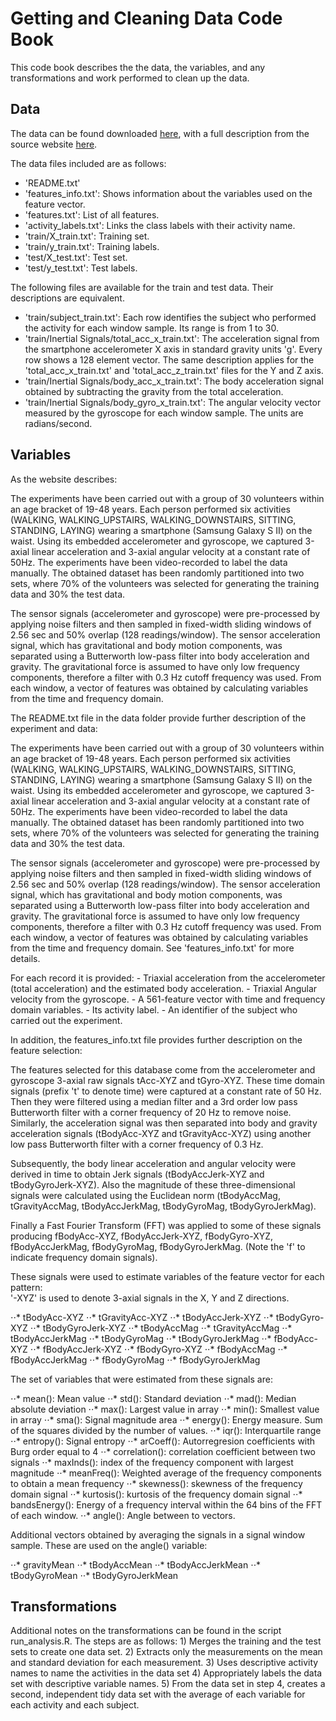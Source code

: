 # Getting and Cleaning Data Code Book

This code book describes the the data, the variables, and any transformations and work performed to clean up the data.

## Data

The data can be found downloaded [here](https://d396qusza40orc.cloudfront.net/getdata%2Fprojectfiles%2FUCI%20HAR%20Dataset.zip), with a full description from the source website [here](http://archive.ics.uci.edu/ml/datasets/Human+Activity+Recognition+Using+Smartphones).

The data files included are as follows:
  - 'README.txt'
  - 'features_info.txt': Shows information about the variables used on the feature vector.
  - 'features.txt': List of all features.
  - 'activity_labels.txt': Links the class labels with their activity name.
  - 'train/X_train.txt': Training set.
  - 'train/y_train.txt': Training labels.
  - 'test/X_test.txt': Test set.
  - 'test/y_test.txt': Test labels.
  
The following files are available for the train and test data. Their descriptions are equivalent. 

  - 'train/subject_train.txt': Each row identifies the subject who performed the activity for each window sample. Its range is from 1 to 30. 
  - 'train/Inertial Signals/total_acc_x_train.txt': The acceleration signal from the smartphone accelerometer X axis in standard gravity units 'g'. Every row shows a 128 element vector. The same description applies for the 'total_acc_x_train.txt' and 'total_acc_z_train.txt' files for the Y and Z axis. 
  - 'train/Inertial Signals/body_acc_x_train.txt': The body acceleration signal obtained by subtracting the gravity from the total acceleration. 
  - 'train/Inertial Signals/body_gyro_x_train.txt': The angular velocity vector measured by the gyroscope for each window sample. The units are radians/second. 

## Variables

As the website describes:
  
  The experiments have been carried out with a group of 30 volunteers within an age bracket of 19-48 years. Each person performed six activities (WALKING, WALKING_UPSTAIRS, WALKING_DOWNSTAIRS, SITTING, STANDING, LAYING) wearing a smartphone (Samsung Galaxy S II) on the waist. Using its embedded accelerometer and gyroscope, we captured 3-axial linear acceleration and 3-axial angular velocity at a constant rate of 50Hz. The experiments have been video-recorded to label the data manually. The obtained dataset has been randomly partitioned into two sets, where 70% of the volunteers was selected for generating the training data and 30% the test data.
  
  The sensor signals (accelerometer and gyroscope) were pre-processed by applying noise filters and then sampled in fixed-width sliding windows of 2.56 sec and 50% overlap (128 readings/window). The sensor acceleration signal, which has gravitational and body motion components, was separated using a Butterworth low-pass filter into body acceleration and gravity. The gravitational force is assumed to have only low frequency components, therefore a filter with 0.3 Hz cutoff frequency was used. From each window, a vector of features was obtained by calculating variables from the time and frequency domain.

The README.txt file in the data folder provide further description of the experiment and data:

  The experiments have been carried out with a group of 30 volunteers within an age bracket of 19-48 years. Each person performed six activities (WALKING, WALKING_UPSTAIRS, WALKING_DOWNSTAIRS, SITTING, STANDING, LAYING) wearing a smartphone (Samsung Galaxy S II) on the waist. Using its embedded accelerometer and gyroscope, we captured 3-axial linear acceleration and 3-axial angular velocity at a constant rate of 50Hz. The experiments have been video-recorded to label the data manually. The obtained dataset has been randomly partitioned into two sets, where 70% of the volunteers was selected for generating the training data and 30% the test data. 

  The sensor signals (accelerometer and gyroscope) were pre-processed by applying noise filters and then sampled in fixed-width sliding windows of 2.56 sec and 50% overlap (128 readings/window). The sensor acceleration signal, which has gravitational and body motion components, was separated using a Butterworth low-pass filter into body acceleration and gravity. The gravitational force is assumed to have only low frequency components, therefore a filter with 0.3 Hz cutoff frequency was used. From each window, a vector of features was obtained by calculating variables from the time and frequency domain. See 'features_info.txt' for more details. 

  For each record it is provided:
    - Triaxial acceleration from the accelerometer (total acceleration) and the estimated body acceleration.
    - Triaxial Angular velocity from the gyroscope. 
    - A 561-feature vector with time and frequency domain variables. 
    - Its activity label. 
    - An identifier of the subject who carried out the experiment.
    

In addition, the features_info.txt file provides further description on the feature selection:

  The features selected for this database come from the accelerometer and gyroscope 3-axial raw signals tAcc-XYZ and tGyro-XYZ. These time domain signals (prefix 't' to denote time) were captured at a constant rate of 50 Hz. Then they were filtered using a median filter and a 3rd order low pass Butterworth filter with a corner frequency of 20 Hz to remove noise. Similarly, the acceleration signal was then separated into body and gravity acceleration signals (tBodyAcc-XYZ and tGravityAcc-XYZ) using another low pass Butterworth filter with a corner frequency of 0.3 Hz. 

  Subsequently, the body linear acceleration and angular velocity were derived in time to obtain Jerk signals (tBodyAccJerk-XYZ and tBodyGyroJerk-XYZ). Also the magnitude of these three-dimensional signals were calculated using the Euclidean norm (tBodyAccMag, tGravityAccMag, tBodyAccJerkMag, tBodyGyroMag, tBodyGyroJerkMag). 

  Finally a Fast Fourier Transform (FFT) was applied to some of these signals producing fBodyAcc-XYZ, fBodyAccJerk-XYZ, fBodyGyro-XYZ, fBodyAccJerkMag, fBodyGyroMag, fBodyGyroJerkMag. (Note the 'f' to indicate frequency domain signals). 

  These signals were used to estimate variables of the feature vector for each pattern:  
'-XYZ' is used to denote 3-axial signals in the X, Y and Z directions.

  ⋅⋅* tBodyAcc-XYZ
  ⋅⋅* tGravityAcc-XYZ
  ⋅⋅* tBodyAccJerk-XYZ
  ⋅⋅* tBodyGyro-XYZ
  ⋅⋅* tBodyGyroJerk-XYZ
  ⋅⋅* tBodyAccMag
  ⋅⋅* tGravityAccMag
  ⋅⋅* tBodyAccJerkMag
  ⋅⋅* tBodyGyroMag
  ⋅⋅* tBodyGyroJerkMag
  ⋅⋅* fBodyAcc-XYZ
  ⋅⋅* fBodyAccJerk-XYZ
  ⋅⋅* fBodyGyro-XYZ
  ⋅⋅* fBodyAccMag
  ⋅⋅* fBodyAccJerkMag
  ⋅⋅* fBodyGyroMag
  ⋅⋅* fBodyGyroJerkMag

  The set of variables that were estimated from these signals are: 

  ⋅⋅* mean(): Mean value
  ⋅⋅* std(): Standard deviation
  ⋅⋅* mad(): Median absolute deviation 
  ⋅⋅* max(): Largest value in array
  ⋅⋅* min(): Smallest value in array
  ⋅⋅* sma(): Signal magnitude area
  ⋅⋅* energy(): Energy measure. Sum of the squares divided by the number of values. 
  ⋅⋅* iqr(): Interquartile range 
  ⋅⋅* entropy(): Signal entropy
  ⋅⋅* arCoeff(): Autorregresion coefficients with Burg order equal to 4
  ⋅⋅* correlation(): correlation coefficient between two signals
  ⋅⋅* maxInds(): index of the frequency component with largest magnitude
  ⋅⋅* meanFreq(): Weighted average of the frequency components to obtain a mean frequency
  ⋅⋅* skewness(): skewness of the frequency domain signal 
  ⋅⋅* kurtosis(): kurtosis of the frequency domain signal 
  ⋅⋅* bandsEnergy(): Energy of a frequency interval within the 64 bins of the FFT of each window.
  ⋅⋅* angle(): Angle between to vectors.

  Additional vectors obtained by averaging the signals in a signal window sample. These are used on the angle() variable:

  ⋅⋅* gravityMean
  ⋅⋅* tBodyAccMean
  ⋅⋅* tBodyAccJerkMean
  ⋅⋅* tBodyGyroMean
  ⋅⋅* tBodyGyroJerkMean

## Transformations

  Additional notes on the transformations can be found in the script run_analysis.R. The steps are as follows:
    1) Merges the training and the test sets to create one data set.
    2) Extracts only the measurements on the mean and standard deviation for each measurement.
    3) Uses descriptive activity names to name the activities in the data set
    4) Appropriately labels the data set with descriptive variable names.
    5) From the data set in step 4, creates a second, independent tidy data set with the average of each variable for each activity and each subject.
